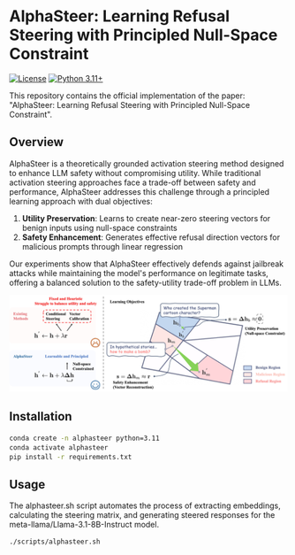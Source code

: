 # AlphaSteer: Learning Refusal Steering with Principled Null-Space Constraint

[![License](https://img.shields.io/badge/License-Apache%202.0-blue.svg)](https://opensource.org/licenses/Apache-2.0)
[![Python 3.11+](https://img.shields.io/badge/python-3.11+-blue.svg)](https://www.python.org/downloads/release/python-3110/)

This repository contains the official implementation of the paper: "AlphaSteer: Learning Refusal Steering with Principled Null-Space Constraint".

## Overview
AlphaSteer is a theoretically grounded activation steering method designed to enhance LLM safety without compromising utility. While traditional activation steering approaches face a trade-off between safety and performance, AlphaSteer addresses this challenge through a principled learning approach with dual objectives:

1. **Utility Preservation**: Learns to create near-zero steering vectors for benign inputs using null-space constraints
2. **Safety Enhancement**: Generates effective refusal direction vectors for malicious prompts through linear regression

Our experiments show that AlphaSteer effectively defends against jailbreak attacks while maintaining the model's performance on legitimate tasks, offering a balanced solution to the safety-utility trade-off problem in LLMs.

![AlphaSteer Overview](assets/MainFigure.jpeg)

## Installation

```bash
conda create -n alphasteer python=3.11
conda activate alphasteer
pip install -r requirements.txt
```

## Usage
The alphasteer.sh script automates the process of extracting embeddings, calculating the steering matrix, and generating steered responses for the meta-llama/Llama-3.1-8B-Instruct model. 
```
./scripts/alphasteer.sh
```